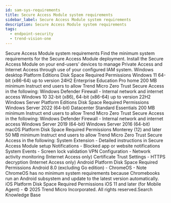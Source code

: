 ```yaml
---
id: sam-sys-requirements
title: Secure Access Module system requirements
sidebar_label: Secure Access Module system requirements
description: Secure Access Module system requirements
tags:
  - endpoint-security
  - trend-vision-one
---
```


 Secure Access Module system requirements Find the minimum system requirements for the Secure Access Module deployment. Install the Secure Access Module on your end-users' devices to manage Private Access and Internet Access through use of your configured IAM system. Windows desktop Platform Editions Disk Space Required Permissions Windows 11 64-bit (x86-64) up to version 24H2 Enterprise Education Pro home 200 MB minimum Instruct end users to allow Trend Micro Zero Trust Secure Access in the following: Windows Defender Firewall - Internal network and internet access Windows 10 32-bit (x86), 64-bit (x86-64) up to version 22H2 Windows Server Platform Editions Disk Space Required Permissions Windows Server 2022 (64-bit) Datacenter Standard Essentials 200 MB minimum Instruct end users to allow Trend Micro Zero Trust Secure Access in the following: Windows Defender Firewall - Internal network and internet access Windows Server 2019 (64-bit) Windows Server 2016 (64-bit) macOS Platform Disk Space Required Permissions Monterey (12) and later 50 MB minimum Instruct end users to allow Trend Micro Zero Trust Secure Access in the following: System Extension - Detailed instructions in Secure Access Module setup Notifications - Blocked app or website notifications System Events - Screen lock validation VPN Configuration - Network activity monitoring (Internet Access only) Certificate Trust Settings - HTTPS decryption (Internet Access only) Android Platform Disk Space Required Permissions Android 8.0 (excluding Go edition) - ChromeOS - Note ChromeOS has no minimum system requirements because Chromebooks run an Android subsystem and update to the latest version automatically. iOS Platform Disk Space Required Permissions iOS 11 and later (for Mobile Agent) - © 2025 Trend Micro Incorporated. All rights reserved.Search Knowledge Base